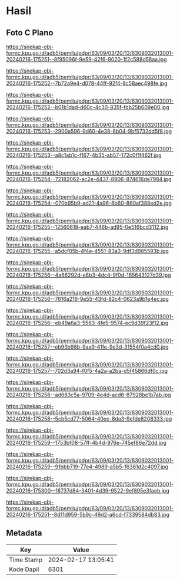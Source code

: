 # Hasil

## Foto C Plano

https://sirekap-obj-formc.kpu.go.id/adb5/pemilu/pdpr/63/09/03/20/13/6309032013001-20240216-175251--8f95096f-9e59-42f6-9020-1f2c588d58aa.jpg

https://sirekap-obj-formc.kpu.go.id/adb5/pemilu/pdpr/63/09/03/20/13/6309032013001-20240216-175252--7b72a9e4-d078-44ff-92f4-8c58aec498fe.jpg

https://sirekap-obj-formc.kpu.go.id/adb5/pemilu/pdpr/63/09/03/20/13/6309032013001-20240216-175252--b01b1dad-d60c-4c30-835f-fdb25b609e00.jpg

https://sirekap-obj-formc.kpu.go.id/adb5/pemilu/pdpr/63/09/03/20/13/6309032013001-20240216-175253--2900a596-9d60-4e38-8b04-9bf5732dd5f8.jpg

https://sirekap-obj-formc.kpu.go.id/adb5/pemilu/pdpr/63/09/03/20/13/6309032013001-20240216-175253--a8c1ab1c-f167-4b35-ab57-172c0f1f462f.jpg

https://sirekap-obj-formc.kpu.go.id/adb5/pemilu/pdpr/63/09/03/20/13/6309032013001-20240216-175254--72182062-ac2e-4437-8906-874616de7984.jpg

https://sirekap-obj-formc.kpu.go.id/adb5/pemilu/pdpr/63/09/03/20/13/6309032013001-20240216-175254--070b95b9-ad21-4a96-8b60-860af388ed2e.jpg

https://sirekap-obj-formc.kpu.go.id/adb5/pemilu/pdpr/63/09/03/20/13/6309032013001-20240216-175255--12560618-eab7-446b-ad95-0e516bcd3112.jpg

https://sirekap-obj-formc.kpu.go.id/adb5/pemilu/pdpr/63/09/03/20/13/6309032013001-20240216-175255--a5dcf05b-4f4e-4551-83a3-9df3d985593b.jpg

https://sirekap-obj-formc.kpu.go.id/adb5/pemilu/pdpr/63/09/03/20/13/6309032013001-20240216-175256--4a66292d-e8b3-4dc4-9f0d-165643127d39.jpg

https://sirekap-obj-formc.kpu.go.id/adb5/pemilu/pdpr/63/09/03/20/13/6309032013001-20240216-175256--7616a216-9e55-43fd-82c4-0623a9b1e4ec.jpg

https://sirekap-obj-formc.kpu.go.id/adb5/pemilu/pdpr/63/09/03/20/13/6309032013001-20240216-175256--eb49a6a3-5563-4fe5-9574-ec9d39f23f12.jpg

https://sirekap-obj-formc.kpu.go.id/adb5/pemilu/pdpr/63/09/03/20/13/6309032013001-20240216-175257--eb93b98b-9aa9-41fe-9e3d-31554f0a4cd0.jpg

https://sirekap-obj-formc.kpu.go.id/adb5/pemilu/pdpr/63/09/03/20/13/6309032013001-20240216-175257--702d3a94-f0f5-4a2a-a2ba-d5f45866df0c.jpg

https://sirekap-obj-formc.kpu.go.id/adb5/pemilu/pdpr/63/09/03/20/13/6309032013001-20240216-175258--ad683c5a-9709-4e4d-acd6-87928be1b7ab.jpg

https://sirekap-obj-formc.kpu.go.id/adb5/pemilu/pdpr/63/09/03/20/13/6309032013001-20240216-175258--5cb5cd77-5064-40ec-8da3-9efde8208333.jpg

https://sirekap-obj-formc.kpu.go.id/adb5/pemilu/pdpr/63/09/03/20/13/6309032013001-20240216-175259--1753bf08-57ff-4b4d-976e-745ef86e72dd.jpg

https://sirekap-obj-formc.kpu.go.id/adb5/pemilu/pdpr/63/09/03/20/13/6309032013001-20240216-175259--91bbb719-77e4-4989-a5b5-f6361d2c4097.jpg

https://sirekap-obj-formc.kpu.go.id/adb5/pemilu/pdpr/63/09/03/20/13/6309032013001-20240216-175300--18737d84-3401-4d39-9522-9ef895e3faeb.jpg

https://sirekap-obj-formc.kpu.go.id/adb5/pemilu/pdpr/63/09/03/20/13/6309032013001-20240216-175251--8d11d959-5b9c-49d2-a6cd-f7339584db83.jpg


## Metadata

| Key        | Value               |
| ---------- | ------------------- |
| Time Stamp | 2024-02-17 13:05:41 |
| Kode Dapil | 6301                |



